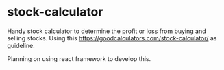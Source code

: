 # stock-calculator
Handy stock calculator to determine the profit or loss from buying and selling stocks.
Using this https://goodcalculators.com/stock-calculator/ as guideline.

Planning on using react framework to develop this.

